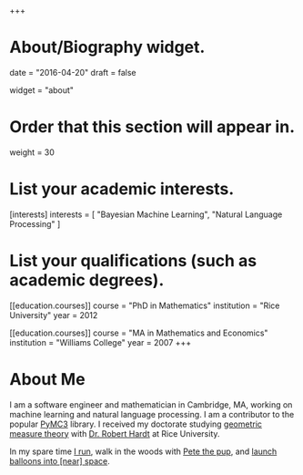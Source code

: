 +++
# About/Biography widget.

date = "2016-04-20"
draft = false

widget = "about"

# Order that this section will appear in.
weight = 30

# List your academic interests.
[interests]
  interests = [
    "Bayesian Machine Learning",
    "Natural Language Processing"
  ]

# List your qualifications (such as academic degrees).
[[education.courses]]
  course = "PhD in Mathematics"
  institution = "Rice University"
  year = 2012

[[education.courses]]
  course = "MA in Mathematics and Economics"
  institution = "Williams College"
  year = 2007
+++

# About Me

I am a software engineer and mathematician in Cambridge, MA, working on machine learning and natural language processing. I am a contributor to the popular [PyMC3](https://github.com/pymc-devs/pymc3) library. I received my doctorate studying [geometric measure theory](https://en.wikipedia.org/wiki/Geometric_measure_theory) with [Dr. Robert Hardt](https://math.rice.edu/~hardt/) at Rice University.

In my spare time [I run](https://www.strava.com/athletes/1254248), walk in the woods with [Pete the pup](https://i.giphy.com/wCY3Zy36OHpwk.gif), and [launch balloons into [near] space](https://giant.gfycat.com/TenseSkinnyIndianrhinoceros.gif).
